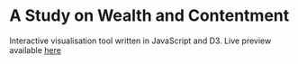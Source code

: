 # A Study on Wealth and Contentment
Interactive visualisation tool written in JavaScript and D3.
Live preview available [here](https://ed30.github.io/A-Study-on-Wealth-and-Contentment/)
